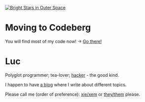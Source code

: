[![Bright Stars in Outer Space](https://file.lucdev.net/github-readme/pexels-jeremy-m%C3%BCller-11101908_crop.jpg)](https://www.pexels.com/photo/bright-stars-in-outer-space-11101908/)

# Moving to Codeberg

You will find most of my code now! -> [Go there!](https://codeberg.org/lucrnz)

# Luc

Polyglot programmer; tea-lover; [hacker](https://en.wikipedia.org/wiki/Hacker) - the good kind.

I happen to have [a blog](https://lucdev.gay/blog) where I write about different topics.

Please call me (order of preference): [xie/xem](https://pronouns.within.lgbt/xie/xem/xyr/xyrs/xemself) or [they/them](https://pronouns.within.lgbt/they) please.
